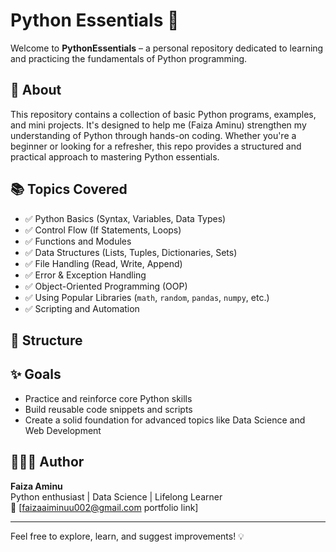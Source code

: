 # Python Essentials 🐍

Welcome to **PythonEssentials** – a personal repository dedicated to learning and practicing the fundamentals of Python programming.

## 🚀 About

This repository contains a collection of basic Python programs, examples, and mini projects. It's designed to help me (Faiza Aminu) strengthen my understanding of Python through hands-on coding. Whether you're a beginner or looking for a refresher, this repo provides a structured and practical approach to mastering Python essentials.

## 📚 Topics Covered

- ✅ Python Basics (Syntax, Variables, Data Types)
- ✅ Control Flow (If Statements, Loops)
- ✅ Functions and Modules
- ✅ Data Structures (Lists, Tuples, Dictionaries, Sets)
- ✅ File Handling (Read, Write, Append)
- ✅ Error & Exception Handling
- ✅ Object-Oriented Programming (OOP)
- ✅ Using Popular Libraries (`math`, `random`, `pandas`, `numpy`, etc.)
- ✅ Scripting and Automation

## 📁 Structure

## ✨ Goals

- Practice and reinforce core Python skills
- Build reusable code snippets and scripts
- Create a solid foundation for advanced topics like Data Science and Web Development

## 👩🏽‍💻 Author

**Faiza Aminu**  
Python enthusiast | Data Science  | Lifelong Learner  
📧 [faizaaiminuu002@gmail.com portfolio link]

---

Feel free to explore, learn, and suggest improvements! 💡


